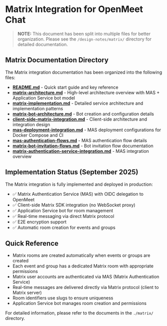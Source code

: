 # Matrix Integration for OpenMeet Chat

> **NOTE:** This document has been split into multiple files for better organization.
> Please see the `/design-notes/matrix/` directory for detailed documentation.

## Matrix Documentation Directory

The Matrix integration documentation has been organized into the following files:

- [**README.md**](./matrix/README.md) - Quick start guide and key reference
- [**matrix-architecture.md**](./matrix/matrix-architecture.md) - High-level architecture overview with MAS + Application Service bot model
- [**matrix-implementation.md**](./matrix/matrix-implementation.md) - Detailed service architecture and implementation patterns
- [**matrix-bot-architecture.md**](./matrix/matrix-bot-architecture.md) - Bot creation and configuration details
- [**client-side-matrix-integration.md**](./matrix/client-side-matrix-integration.md) - Client-side architecture and integration design
- [**mas-deployment-integration.md**](./matrix/mas-deployment-integration.md) - MAS deployment configurations for Docker Compose and CI
- [**mas-authentication-flows.md**](./matrix/mas-authentication-flows.md) - MAS authentication flow details
- [**matrix-bot-invitation-flows.md**](./matrix/matrix-bot-invitation-flows.md) - Bot invitation flow documentation
- [**matrix-authentication-service-integration.md**](./matrix/matrix-authentication-service-integration.md) - MAS integration overview

## Implementation Status (September 2025)

The Matrix integration is fully implemented and deployed in production:

- ✅ Matrix Authentication Service (MAS) with OIDC delegation to OpenMeet
- ✅ Client-side Matrix SDK integration (no WebSocket proxy)
- ✅ Application Service bot for room management
- ✅ Real-time messaging via direct Matrix protocol
- ✅ E2E encryption support
- ✅ Automatic room creation for events and groups

## Quick Reference

- Matrix rooms are created automatically when events or groups are created
- Each event and group has a dedicated Matrix room with appropriate permissions
- Matrix user accounts are authenticated via MAS (Matrix Authentication Service)
- Real-time messages are delivered directly via Matrix protocol (client to Matrix server)
- Room identifiers use slugs to ensure uniqueness
- Application Service bot manages room creation and permissions

For detailed information, please refer to the documents in the `./matrix/` directory.